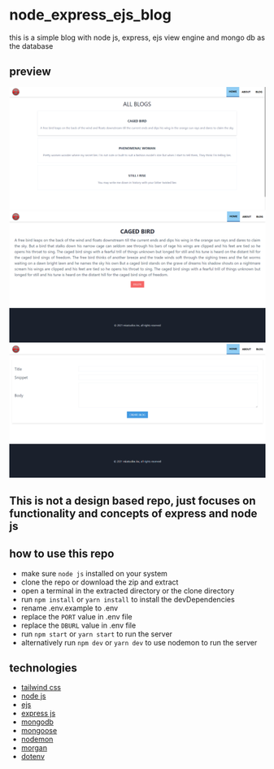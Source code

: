 # node_express_ejs_blog

this  is a simple blog with node js, express, ejs view engine and mongo db as the database

## preview

![preview](preview-1.png)
![preview](preview-2.png)
![preview](preview-3.png)

## This is not a design based repo, just focuses on functionality and concepts of express and node js

## how to use this repo

- make sure `node js` installed on your system
- clone the repo or download the zip and extract
- open a terminal in the extracted directory or the clone directory
- run `npm install` or `yarn install` to install the devDependencies
- rename .env.example to .env
- replace the `PORT` value in .env file
- replace the `DBURL` value in .env file
- run `npm start` or `yarn start` to run the server
- alternatively run `npm dev` or `yarn dev` to use nodemon to run the server

## technologies

- [tailwind css](<https://tailwindcss.com/>)
- [node js](<https://nodejs.org/en/>)
- [ejs](<https://ejs.co/>)
- [express js](<https://expressjs.com/>)
- [mongodb](<https://www.mongodb.com/>)
- [mongoose](<https://mongoosejs.com/>)
- [nodemon](<https://www.npmjs.com/package/nodemon/>)
- [morgan](<https://www.npmjs.com/package/morgan/>)
- [dotenv](<https://www.npmjs.com/package/dotenv/>)
